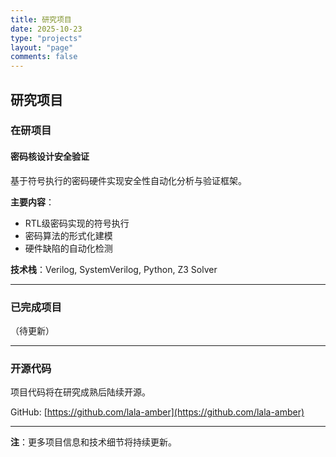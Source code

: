 ```yaml
---
title: 研究项目
date: 2025-10-23
type: "projects"
layout: "page"
comments: false
---
```


## 研究项目

### 在研项目

#### 密码核设计安全验证
基于符号执行的密码硬件实现安全性自动化分析与验证框架。

**主要内容**：
- RTL级密码实现的符号执行
- 密码算法的形式化建模
- 硬件缺陷的自动化检测

**技术栈**：Verilog, SystemVerilog, Python, Z3 Solver

---

### 已完成项目

（待更新）

---

### 开源代码

项目代码将在研究成熟后陆续开源。

GitHub: [https://github.com/lala-amber](https://github.com/lala-amber)

---

**注**：更多项目信息和技术细节将持续更新。

